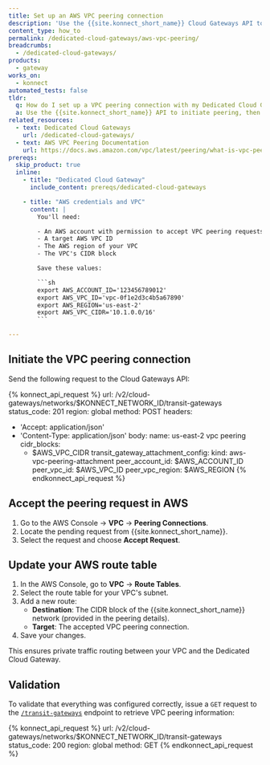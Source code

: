 ```yaml
---
title: Set up an AWS VPC peering connection
description: 'Use the {{site.konnect_short_name}} Cloud Gateways API to create a VPC peering connection with your AWS VPC.'
content_type: how_to
permalink: /dedicated-cloud-gateways/aws-vpc-peering/
breadcrumbs:
  - /dedicated-cloud-gateways/
products:
  - gateway
works_on:
  - konnect
automated_tests: false
tldr:
  q: How do I set up a VPC peering connection with my Dedicated Cloud Gateway using the API?
  a: Use the {{site.konnect_short_name}} API to initiate peering, then accept the request in AWS and update your route table.
related_resources:
  - text: Dedicated Cloud Gateways
    url: /dedicated-cloud-gateways/
  - text: AWS VPC Peering Documentation
    url: https://docs.aws.amazon.com/vpc/latest/peering/what-is-vpc-peering.html
prereqs:
  skip_product: true
  inline:
    - title: "Dedicated Cloud Gateway"
      include_content: prereqs/dedicated-cloud-gateways

    - title: "AWS credentials and VPC"
      content: |
        You'll need:

        - An AWS account with permission to accept VPC peering requests and update route tables
        - A target AWS VPC ID
        - The AWS region of your VPC
        - The VPC's CIDR block

        Save these values:

        ```sh
        export AWS_ACCOUNT_ID='123456789012'
        export AWS_VPC_ID='vpc-0f1e2d3c4b5a67890'
        export AWS_REGION='us-east-2'
        export AWS_VPC_CIDR='10.1.0.0/16'
        ```

---
```


## Initiate the VPC peering connection

Send the following request to the Cloud Gateways API:

<!--vale off-->
{% konnect_api_request %}
url: /v2/cloud-gateways/networks/$KONNECT_NETWORK_ID/transit-gateways
status_code: 201
region: global
method: POST
headers:
  - 'Accept: application/json'
  - 'Content-Type: application/json'
body:
  name: us-east-2 vpc peering
  cidr_blocks:
    - $AWS_VPC_CIDR
  transit_gateway_attachment_config:
    kind: aws-vpc-peering-attachment
    peer_account_id: $AWS_ACCOUNT_ID
    peer_vpc_id: $AWS_VPC_ID
    peer_vpc_region: $AWS_REGION
{% endkonnect_api_request %}
<!--vale on-->


## Accept the peering request in AWS

1. Go to the AWS Console → **VPC** → **Peering Connections**.
1. Locate the pending request from {{site.konnect_short_name}}.
1. Select the request and choose **Accept Request**.

## Update your AWS route table

1. In the AWS Console, go to **VPC** → **Route Tables**.
1. Select the route table for your VPC's subnet.
1. Add a new route:
    - **Destination**: The CIDR block of the {{site.konnect_short_name}} network (provided in the peering details).
    - **Target**: The accepted VPC peering connection.
1. Save your changes.

This ensures private traffic routing between your VPC and the Dedicated Cloud Gateway.

## Validation

To validate that everything was configured correctly, issue a `GET` request to the [`/transit-gateways`](/api/konnect/control-planes/#/operations/list-transit-gateways) endpoint to retrieve VPC peering information:

<!--vale off-->
{% konnect_api_request %}
url: /v2/cloud-gateways/networks/$KONNECT_NETWORK_ID/transit-gateways
status_code: 200
region: global
method: GET
{% endkonnect_api_request %}
<!--vale on-->
